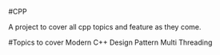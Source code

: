 #CPP

A project to cover all cpp topics and feature as they come.

#Topics to cover
Modern C++
Design Pattern
Multi Threading
